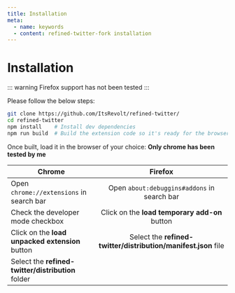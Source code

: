 ```yaml
---
title: Installation
meta:
  - name: keywords
  - content: refined-twitter-fork installation
---
```


# Installation

::: warning
Firefox support has not been tested
:::

Please follow the below steps:

```sh
git clone https://github.com/ItsRevolt/refined-twitter/
cd refined-twitter
npm install    # Install dev dependencies
npm run build  # Build the extension code so it's ready for the browser
```

Once built, load it in the browser of your choice:
**Only chrome has been tested by me**

| Chrome                                                | Firefox       |       
| ------------------------------------------------------|:-------------:|
| Open `chrome://extensions` in search bar              | Open `about:debuggins#addons` in search bar                       |
| Check the developer mode checkbox                     | Click on the **load temporary add-on** button                     |
| Click on the **load unpacked extension** button       | Select the **refined-twitter/distribution/manifest.json** file    |
| Select the **refined-twitter/distribution** folder    |                                                                   |
